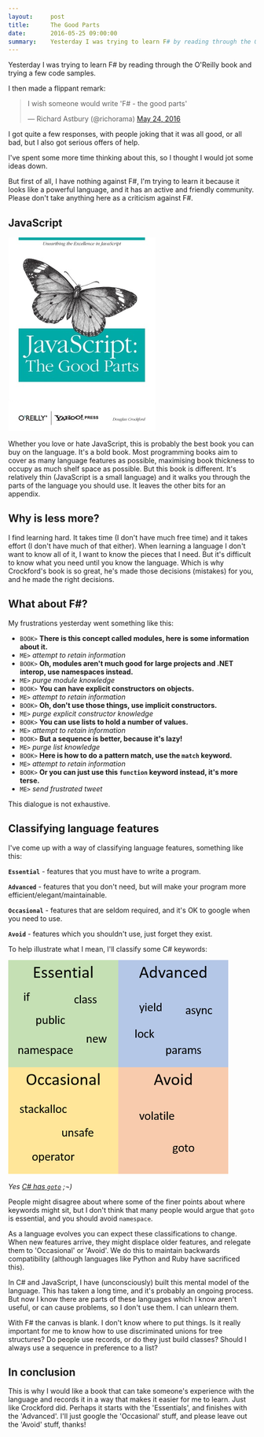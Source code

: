 ```yaml
---
layout:     post
title:      The Good Parts
date:       2016-05-25 09:00:00
summary:    Yesterday I was trying to learn F# by reading through the O'Reilly book and trying a few code samples. I then made a flippant remark...
---
```


Yesterday I was trying to learn F# by reading through the O'Reilly book and trying a few code samples.

I then made a flippant remark:

<blockquote class="twitter-tweet" data-lang="en"><p lang="en" dir="ltr">I wish someone would write &#39;F# - the good parts&#39;</p>&mdash; Richard Astbury (@richorama) <a href="https://twitter.com/richorama/status/735122629275836416">May 24, 2016</a></blockquote>
<script async src="//platform.twitter.com/widgets.js" charset="utf-8"></script>

I got quite a few responses, with people joking that it was all good, or all bad, but I also got serious offers of help.

I've spent some more time thinking about this, so I thought I would jot some ideas down.

But first of all, I have nothing against F#, I'm trying to learn it because it looks like a powerful language, and it
has an active and friendly community. Please don't take anything here as a criticism against F#.

## JavaScript

![JavaScript the Good Parts](/images/jsgoodparts.jpg)

Whether you love or hate JavaScript, this is probably the best book you can buy on the language.
It's a bold book.
Most programming books aim to cover as many language features as possible, maximising book thickness to occupy as
much shelf space as possible.
But this book is different.
It's relatively thin (JavaScript is a small language) and it walks you through the parts of the language you should use.
It leaves the other bits for an appendix.

## Why is less more?

I find learning hard. It takes time (I don't have much free time) and it takes effort (I don't have much of that either).
When learning a language I don't want to know all of it, I want to know the pieces that I need. But it's difficult to
know what you need until you know the language. Which is why Crockford's book is so great, he's made those
decisions (mistakes) for you, and he made the right decisions.

## What about F#?

My frustrations yesterday went something like this:

* `BOOK>` __There is this concept called modules, here is some information about it.__
* `ME>` _attempt to retain information_
* `BOOK>` __Oh, modules aren't much good for large projects and .NET interop, use namespaces instead.__
* `ME>` _purge module knowledge_
* `BOOK>` __You can have explicit constructors on objects.__
* `ME>` _attempt to retain information_
* `BOOK>` __Oh, don't use those things, use implicit constructors.__
* `ME>` _purge explicit constructor knowledge_
* `BOOK>` __You can use lists to hold a number of values.__
* `ME>` _attempt to retain information_
* `BOOK>` __But a sequence is better, because it's lazy!__
* `ME>` _purge list knowledge_
* `BOOK>` __Here is how to do a pattern match, use the `match` keyword.__
* `ME>` _attempt to retain information_
* `BOOK>` __Or you can just use this `function` keyword instead, it's more terse.__
* `ME>` _send frustrated tweet_

This dialogue is not exhaustive.

## Classifying language features

I've come up with a way of classifying language features, something like this:

__`Essential`__ - features that you must have to write a program.

__`Advanced`__ - features that you don't need, but will make your program more efficient/elegant/maintainable.

__`Occasional`__ - features that are seldom required, and it's OK to google when you need to use.

__`Avoid`__ - features which you shouldn't use, just forget they exist.

To help illustrate what I mean, I'll classify some C# keywords:

![C# quadrants](/images/csharpquadrants.png)

_Yes [C# has `goto`](https://msdn.microsoft.com/en-gb/library/13940fs2.aspx) ;¬)_

People might disagree about where some of the finer points about where keywords might sit,
but I don't think that many people would argue that `goto` is essential, and you should avoid `namespace`.

As a language evolves you can expect these classifications to change. When new features arrive, they might displace older
features, and relegate them to 'Occasional' or 'Avoid'. We do this to maintain backwards compatibility (although languages
like Python and Ruby have sacrificed this).

In C# and JavaScript, I have (unconsciously) built this mental model of the language.
This has taken a long time, and it's probably an ongoing process.
But now I know there are parts of these languages which I know aren't useful, or can cause problems,
so I don't use them. I can unlearn them.

With F# the canvas is blank. I don't know where to put things. Is it really important for me to know how to use
discriminated unions for tree structures? Do people use records, or do they just build classes? Should I always
use a sequence in preference to a list?

## In conclusion

This is why I would like a book that can take someone's experience with the language and records it in a way that
makes it easier for me to learn. Just like Crockford did.
Perhaps it starts with the 'Essentials', and finishes with the 'Advanced'.
I'll just google the 'Occasional' stuff, and please leave out the 'Avoid' stuff, thanks!
